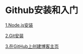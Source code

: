 # Github安装和入门

[1.Node.js安装](/github/node.js/node.js.md)

[2.Git安装](/Github安装)

[3.在GitHub上创建博客主页](/在GitHub上创建博客主页)

